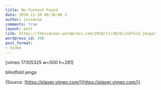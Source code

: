 ```yaml
---
title: No Content Found
date: 2010-11-30 00:36:00 Z
author: jcsimcoe
comments: true
layout: post
link: https://thesimcoes.wordpress.com/2010/11/30/blindfold-jenga/
wordpress_id: 398
post_format:
- Video
---
```


[vimeo 17305325 w=500 h=281]


blindfold jenga

(Source: [https://player.vimeo.com/](https://player.vimeo.com/))
